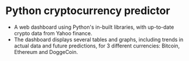 # Python cryptocurrency predictor

- A web dashboard using Python's in-built libraries, with up-to-date crypto data from Yahoo finance.
- The dashboard displays several tables and graphs, including trends in actual data and future predictions, for 3 different currencies: Bitcoin, Ethereum and DoggeCoin.
